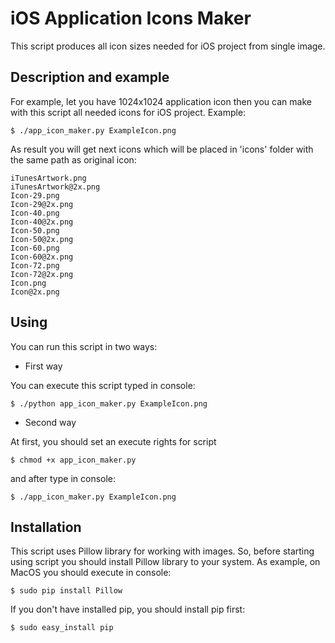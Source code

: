 # iOS Application Icons Maker

This script produces all icon sizes needed for iOS project from single image.

## Description and example

For example, let you have 1024x1024 application icon then you can make with this script all needed icons for iOS project.
Example:
```
$ ./app_icon_maker.py ExampleIcon.png
```
As result you will get next icons which will be placed in 'icons' folder with the same path as original icon:
```
iTunesArtwork.png
iTunesArtwork@2x.png
Icon-29.png
Icon-29@2x.png
Icon-40.png
Icon-40@2x.png
Icon-50.png
Icon-50@2x.png
Icon-60.png
Icon-60@2x.png
Icon-72.png
Icon-72@2x.png
Icon.png
Icon@2x.png
```

## Using

You can run this script in two ways:

* First way
 
You can execute this script typed in console:

```
$ ./python app_icon_maker.py ExampleIcon.png
```
* Second way
 
At first, you should set an execute rights for script

```
$ chmod +x app_icon_maker.py
```
  and after type in console:
  
```
$ ./app_icon_maker.py ExampleIcon.png
```

## Installation

This script uses Pillow library for working with images. So, before starting using script you should install Pillow library to your system. As example, on MacOS you should execute in console:
```
$ sudo pip install Pillow
```

If you don't have installed pip, you should install pip first:
```
$ sudo easy_install pip
```
